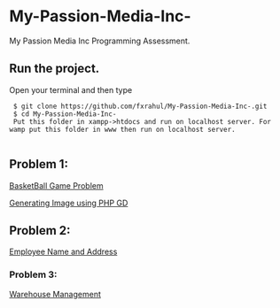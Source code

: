 # My-Passion-Media-Inc-
My Passion Media Inc Programming Assessment. 

## Run the project.
Open your terminal and then type

```
 $ git clone https://github.com/fxrahul/My-Passion-Media-Inc-.git
 $ cd My-Passion-Media-Inc-
 Put this folder in xampp->htdocs and run on localhost server. For wamp put this folder in www then run on localhost server.
 
 ```
## Problem 1:
[BasketBall Game Problem](https://github.com/fxrahul/My-Passion-Media-Inc-/blob/master/Basketball.php)

[Generating Image using PHP GD](https://github.com/fxrahul/My-Passion-Media-Inc-/blob/master/image.php)

## Problem 2:
[Employee Name and Address](https://github.com/fxrahul/My-Passion-Media-Inc-/blob/master/Employees.png)

### Problem 3:
[Warehouse Management](https://github.com/fxrahul/My-Passion-Media-Inc-/blob/master/warehouseFront.php)
